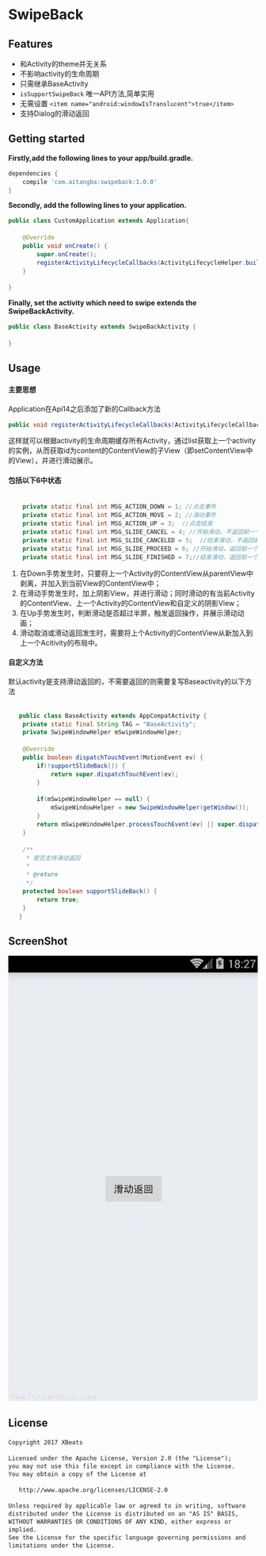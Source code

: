 SwipeBack
====================================

Features
--------

- 和Activity的theme并无关系
- 不影响activity的生命周期
- 只需继承BaseActivity  
- `isSupportSwipeBack` 唯一API方法,简单实用   
- 无需设置 `<item name="android:windowIsTranslucent">true</item>`  
- 支持Dialog的滑动返回

Getting started
---  

**Firstly,add the following lines to your app/build.gradle.** 
```gradle
dependencies {  
    compile 'com.aitangba:swipeback:1.0.0'
}
```  
**Secondly, add the following lines to your application.**
``` java
public class CustomApplication extends Application{

    @Override
    public void onCreate() {
        super.onCreate();
        registerActivityLifecycleCallbacks(ActivityLifecycleHelper.build());
    }

}
```
**Finally, set the activity which need to swipe extends the SwipeBackActivity.**
``` java
public class BaseActivity extends SwipeBackActivity {

}
```

Usage
------
#### 主要思想
Application在Api14之后添加了新的Callback方法  

``` java  
public void registerActivityLifecycleCallbacks(ActivityLifecycleCallbacks callback) {}
```
  
这样就可以根据activity的生命周期缓存所有Activity，通过list获取上一个activity的实例，从而获取id为content的ContentView的子View（即setContentView中的View），并进行滑动展示。


#### 包括以下6中状态  

```java  

    private static final int MSG_ACTION_DOWN = 1; //点击事件  
    private static final int MSG_ACTION_MOVE = 2; //滑动事件
    private static final int MSG_ACTION_UP = 3;  //点击结束
    private static final int MSG_SLIDE_CANCEL = 4; //开始滑动，不返回前一个页面
    private static final int MSG_SLIDE_CANCELED = 5;  //结束滑动，不返回前一个页面
    private static final int MSG_SLIDE_PROCEED = 6; //开始滑动，返回前一个页面
    private static final int MSG_SLIDE_FINISHED = 7;//结束滑动，返回前一个页面
```  

1. 在Down手势发生时，只要将上一个Activity的ContentView从parentView中剥离，并加入到当前View的ContentView中；  
2. 在滑动手势发生时，加上阴影View，并进行滑动；同时滑动的有当前Activity的ContentView、上一个Activity的ContentView和自定义的阴影View；  
3. 在Up手势发生时，判断滑动是否超过半屏，触发返回操作，并展示滑动动画；  
4. 滑动取消或滑动返回发生时，需要将上个Activity的ContentView从新加入到上一个Acitivity的布局中。  


#### 自定义方法 
默认activity是支持滑动返回的，不需要返回的则需要复写Baseactivity的以下方法  
```java
 
   public class BaseActivity extends AppCompatActivity {
    private static final String TAG = "BaseActivity";
    private SwipeWindowHelper mSwipeWindowHelper;

    @Override
    public boolean dispatchTouchEvent(MotionEvent ev) {
        if(!supportSlideBack()) {
            return super.dispatchTouchEvent(ev);
        }

        if(mSwipeWindowHelper == null) {
            mSwipeWindowHelper = new SwipeWindowHelper(getWindow());
        }
        return mSwipeWindowHelper.processTouchEvent(ev) || super.dispatchTouchEvent(ev);
    }

    /**
     * 是否支持滑动返回
     *
     * @return
     */
    protected boolean supportSlideBack() {
        return true;
    }
   }
```


ScreenShot
---------

![image](./screenshot/swipeback.gif)

License
---

    Copyright 2017 XBeats

    Licensed under the Apache License, Version 2.0 (the "License");
    you may not use this file except in compliance with the License.
    You may obtain a copy of the License at

       http://www.apache.org/licenses/LICENSE-2.0

    Unless required by applicable law or agreed to in writing, software
    distributed under the License is distributed on an "AS IS" BASIS,
    WITHOUT WARRANTIES OR CONDITIONS OF ANY KIND, either express or implied.
    See the License for the specific language governing permissions and
    limitations under the License.